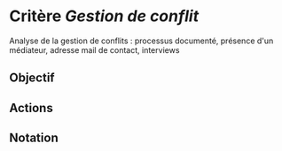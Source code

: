 # Critère *Gestion de conflit*
Analyse de la gestion de conflits : processus documenté, présence d'un médiateur, adresse mail de contact, interviews

## Objectif


## Actions


## Notation